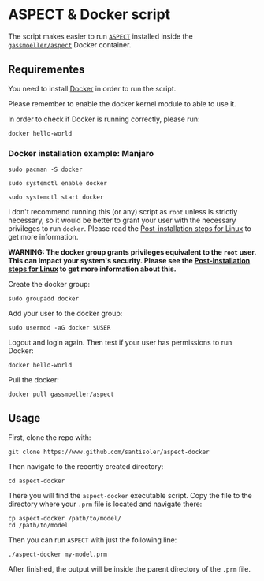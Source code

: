 # ASPECT & Docker script

The script makes easier to run [`ASPECT`](https://aspect.geodynamics.org/) installed
inside the [`gassmoeller/aspect`](https://github.com/gassmoeller/aspect) Docker
container.


## Requirementes

You need to install [Docker](https://www.docker.com/) in order to run the script.

Please remember to enable the docker kernel module to able to use it.

In order to check if Docker is running correctly, please run:

    docker hello-world


### Docker installation example: Manjaro

    sudo pacman -S docker
    
    sudo systemctl enable docker
    
    sudo systemctl start docker
    


I don't recommend running this (or any) script as `root` unless is strictly necessary, so it would be better
to grant your user with the necessary privileges to run `docker`. Please read the [Post-installation steps for Linux](https://docs.docker.com/install/linux/linux-postinstall/) to get more information.

**WARNING: The docker group grants privileges equivalent to the `root` user. This can
impact your system's security. Please see the [Post-installation steps for
Linux](https://docs.docker.com/install/linux/linux-postinstall/) to get more information
about this.**

Create the docker group:

    sudo groupadd docker

Add your user to the docker group:

    sudo usermod -aG docker $USER

Logout and login again. Then test if your user has permissions to run Docker:

    docker hello-world
 

Pull the docker:

    docker pull gassmoeller/aspect


## Usage

First, clone the repo with:

    git clone https://www.github.com/santisoler/aspect-docker

Then navigate to the recently created directory:

    cd aspect-docker

There you will find the `aspect-docker` executable script.
Copy the file to the directory where your `.prm` file is located and navigate there:

    cp aspect-docker /path/to/model/
    cd /path/to/model

Then you can run `ASPECT` with just the following line:

    ./aspect-docker my-model.prm

After finished, the output will be inside the parent directory of the `.prm` file.
